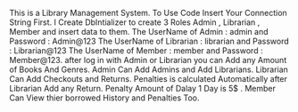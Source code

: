 This is a Library Management System.
To Use Code Insert Your Connection String First.
I Create DbIntializer to create 3 Roles Admin , Librarian , Member and insert data to them.
The UserName of Admin : admin and Password : Admin@123 The UserName of Librarian : librarian and Password : Librarian@123 The UserName of Member : member and Password : Member@123.
after log in with Admin or Librarian you can Add any Amount of Books And Genres.
Admin Can Add Admins and Add Librarians.
Librarian Can Add Checkouts and Returns.
Penalties is calculated Automatically after Librarian Add any Return.
Penalty Amount of Dalay 1 Day is 5$ .
Member Can View thier borrowed History and Penalties Too.
